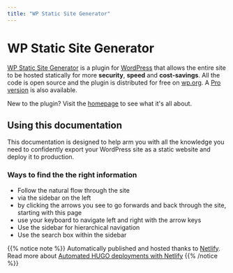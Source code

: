 ```yaml
---
title: "WP Static Site Generator"
---
```


# WP Static Site Generator

[WP Static Site Generator](https://wordpress.org/plugins/static-html-output-plugin/) is a plugin for [WordPress](https://wp.org) that allows the entire site to be hosted statically for more **security**, **speed** and **cost-savings**. All the code is open source and the plugin is distributed for free on [wp.org](https://wp.org). A [Pro version](https://wp2static.com/#download) is also available.

New to the plugin? Visit the [homepage](https://wp2static.com) to see what it's all about.

## Using this documentation

This documentation is designed to help arm you with all the knowledge you need to confidently export your WordPress site as a static website and deploy it to production.

### Ways to find the the right information

 - Follow the natural flow through the site
  - via the sidebar on the left
  - by clicking the arrows you see to go forwards and back through the site, starting with this page
  - use your keyboard to navigate left and right with the arrow keys
 - Use the sidebar for hierarchical navigation
 - Use the search box within the sidebar




{{% notice note %}}
Automatically published and hosted thanks to [Netlify](https://www.netlify.com/). Read more about [Automated HUGO deployments with Netlify](https://www.netlify.com/blog/2015/07/30/hosting-hugo-on-netlifyinsanely-fast-deploys/)
{{% /notice %}}
